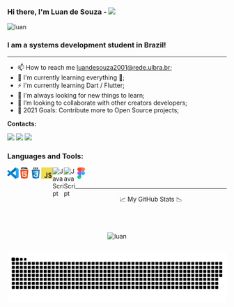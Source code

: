 ### Hi there, I'm Luan de Souza - <img src="https://media.giphy.com/media/hvRJCLFzcasrR4ia7z/giphy.gif" width="25px">

<p align="left"> <img src="https://komarev.com/ghpvc/?username=LuanSouzaProg&label=Profile%20views&color=0e75b6&style=flat" alt="luan" /> </p>

### I am a systems development student in Brazil!

---

- 📫 How to reach me luandesouza2001@rede.ulbra.br;
- 🌱 I'm currently learning everything 🤣;
- ⚡ I'm currently learning Dart / Flutter;
- 🔭 I'm always looking for new things to learn;
- 👯 I’m looking to collaborate with other creators developers;
- 🥅 2021 Goals: Contribute more to Open Source projects;

**Contacts:**  
<div>
<a href="https://www.linkedin.com/in/luan-de-souza-98871420b/" target="_blank"><img src="https://img.shields.io/badge/-LinkedIn-%230077B5?style=for-the-badge&logo=linkedin&logoColor=white" target="_blank"></a> 
<a href="https://www.instagram.com/luan.souzatk/" target="_blank"><img src="https://img.shields.io/badge/Instagram-E4405F?style=for-the-badge&logo=instagram&logoColor=white" target="_blank"/></a> 
<a href="https://api.whatsapp.com/send?phone=5551995866420" target="_blank"><img src="https://img.shields.io/badge/WhatsApp-25D366?style=for-the-badge&logo=whatsapp&logoColor=white" target="_blank"> </a> 
</div>

### Languages and Tools:

<img align="left" alt="Visual Studio Code" width="26px" src="https://raw.githubusercontent.com/github/explore/80688e429a7d4ef2fca1e82350fe8e3517d3494d/topics/visual-studio-code/visual-studio-code.png" />
<img align="left" alt="HTML5" width="26px" src="https://raw.githubusercontent.com/github/explore/80688e429a7d4ef2fca1e82350fe8e3517d3494d/topics/html/html.png" />
<img align="left" alt="CSS3" width="26px" src="https://raw.githubusercontent.com/github/explore/80688e429a7d4ef2fca1e82350fe8e3517d3494d/topics/css/css.png" />
<img align="left" alt="JavaScript" width="26px" src="https://raw.githubusercontent.com/github/explore/80688e429a7d4ef2fca1e82350fe8e3517d3494d/topics/javascript/javascript.png" />
<img align="left" alt="JavaScript" width="26px" src="https://camo.githubusercontent.com/43f9c085821a7258745ceed4ecbcc68c3ffd996049c9d0a2a77c74dd1f5dc80b/68747470733a2f2f63646e2e6a7364656c6976722e6e65742f67682f64657669636f6e732f64657669636f6e2f69636f6e732f666c75747465722f666c75747465722d6f726967696e616c2e737667"/>
<img align="left" alt="JavaScript" width="26px" src="https://camo.githubusercontent.com/07d482580718a86d482cfd8278bf72799a2235452a5a5afb0998d2cadf37b345/68747470733a2f2f63646e2e6a7364656c6976722e6e65742f67682f64657669636f6e732f64657669636f6e2f69636f6e732f646172742f646172742d6f726967696e616c2e737667" />
<img align="left" alt="JavaScript" width="26px" src="https://raw.githubusercontent.com/devicons/devicon/master/icons/figma/figma-original.svg" />


<br />
<br />

---

<p align="center"> 📈 My GitHub Stats 📉 </p>

<br />
<br />

 <p align="center"> <img src="https://github-readme-stats.vercel.app/api?username=LuanSouzaProg&show_icons=true&theme=gotham" alt="luan" />
<br />
<br />
 
 ![Snake animation](https://github.com/LuanSouzaProg/LuanSouzaProg/blob/output/github-contribution-grid-snake.svg)

[twitter]: https://twitter.com/LuanzinhooXXT
[facebook]: https://www.facebook.com/luande.souza.315
[instagram]: https://www.instagram.com/luan.souzatk/
[linkedin]: https://www.linkedin.com/in/luan-de-souza-98871420b/
